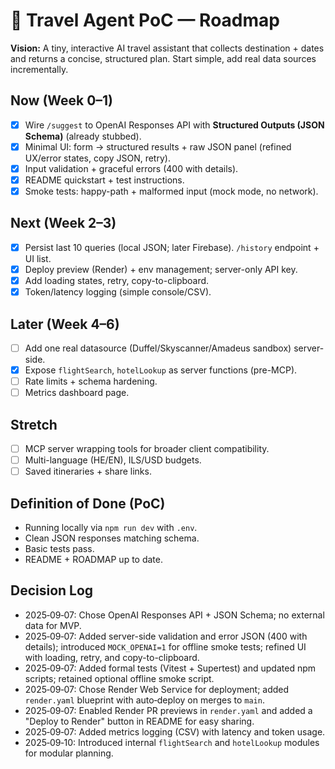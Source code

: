 # 🧭 Travel Agent PoC — Roadmap

**Vision:** A tiny, interactive AI travel assistant that collects destination + dates and returns a concise, structured plan. Start simple, add real data sources incrementally.

## Now (Week 0–1)

- [x] Wire `/suggest` to OpenAI Responses API with **Structured Outputs (JSON Schema)** (already stubbed).
- [x] Minimal UI: form → structured results + raw JSON panel (refined UX/error states, copy JSON, retry).
- [x] Input validation + graceful errors (400 with details).
- [x] README quickstart + test instructions.
- [x] Smoke tests: happy-path + malformed input (mock mode, no network).

## Next (Week 2–3)

- [x] Persist last 10 queries (local JSON; later Firebase). `/history` endpoint + UI list.
- [x] Deploy preview (Render) + env management; server-only API key.
- [x] Add loading states, retry, copy-to-clipboard.
- [x] Token/latency logging (simple console/CSV).

## Later (Week 4–6)

- [ ] Add one real datasource (Duffel/Skyscanner/Amadeus sandbox) server-side.
- [x] Expose `flightSearch`, `hotelLookup` as server functions (pre-MCP).
- [ ] Rate limits + schema hardening.
- [ ] Metrics dashboard page.

## Stretch

- [ ] MCP server wrapping tools for broader client compatibility.
- [ ] Multi-language (HE/EN), ILS/USD budgets.
- [ ] Saved itineraries + share links.

## Definition of Done (PoC)

- Running locally via `npm run dev` with `.env`.
- Clean JSON responses matching schema.
- Basic tests pass.
- README + ROADMAP up to date.

## Decision Log

- 2025‑09‑07: Chose OpenAI Responses API + JSON Schema; no external data for MVP.
- 2025‑09‑07: Added server-side validation and error JSON (400 with details); introduced `MOCK_OPENAI=1` for offline smoke tests; refined UI with loading, retry, and copy-to-clipboard.
- 2025‑09‑07: Added formal tests (Vitest + Supertest) and updated npm scripts; retained optional offline smoke script.
- 2025‑09‑07: Chose Render Web Service for deployment; added `render.yaml` blueprint with auto‑deploy on merges to `main`.
- 2025‑09‑07: Enabled Render PR previews in `render.yaml` and added a "Deploy to Render" button in README for easy sharing.
- 2025‑09‑07: Added metrics logging (CSV) with latency and token usage.
- 2025‑09‑10: Introduced internal `flightSearch` and `hotelLookup` modules for modular planning.

